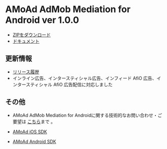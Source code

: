 # AMoAd AdMob Mediation for Android ver 1.0.0 

- [ZIPをダウンロード](https://github.com/amoad/amoad-android-admob-mediation/archive/master.zip)
- [ドキュメント](https://github.com/amoad/amoad-android-admob-mediation/wiki)

## 更新情報

- [リリース履歴](https://github.com/amoad/amoad-android-admob-mediation/releases)
- インライン広告、インタースティシャル広告、インフィード AfiO 広告、インタースティシャル AfiO 広告配信に対応しました

## その他
- AMoAd AdMob Mediation for Androidに関する技術的なお問い合わせ・ご要望は [こちら](https://github.com/amoad/amoad-android-admob-mediation/issues)まで 。

- [AMoAd iOS SDK](https://github.com/amoad/amoad-ios-sdk)
- [AMoAd Android SDK](https://github.com/amoad/amoad-android-sdk)
